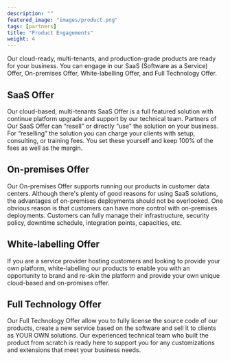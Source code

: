 ```yaml
---
description: ""
featured_image: "images/product.png"
tags: [partners]
title: "Product Engagements"
weight: 4
---
```


Our cloud-ready, multi-tenants, and production-grade products are ready for your business. You can engage in our SaaS (Software as a Service) Offer, On-premises Offer, White-labelling Offer, and Full Technology Offer. <!--more-->

SaaS Offer
---
Our cloud-based, multi-tenants SaaS Offer is a full featured solution with continue platform upgrade and support by our technical team. Partners of Our SaaS Offer can “resell” or directly “use” the solution on your business.  For “reselling” the solution you can charge your clients with setup, consulting, or training fees.  You set these yourself and keep 100% of the fees as well as the margin.

On-premises Offer
---
Our On-premises Offer supports running our products in customer data centers. Although there's plenty of good reasons for using SaaS solutions, the advantages of on-premises deployments should not be overlooked. One obvious reason is that customers can have more control with on-premises deployments. Customers can fully manage their infrastructure, security policy, downtime schedule, integration points, capacities, etc.

White-labelling Offer
---
If you are a service provider hosting customers and looking to provide your own platform, white-labelling our products to enable you with an opportunity to brand and re-skin the platform and provide your own unique cloud-based and on-promises offer.

Full Technology Offer
---
Our Full Technology Offer allow you to fully license the source code of our products, create a new service based on the software and sell it to clients as YOUR OWN solutions. Our experienced technical team who built the product from scratch is ready here to support you for any customizations and extensions that meet your business needs. 


